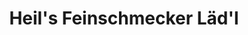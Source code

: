 ---
title: "Heil's Feinschmecker Läd'l"
url: /heidelberg/heils-feinschmecker-laedl/
shop: Supermarkt
---